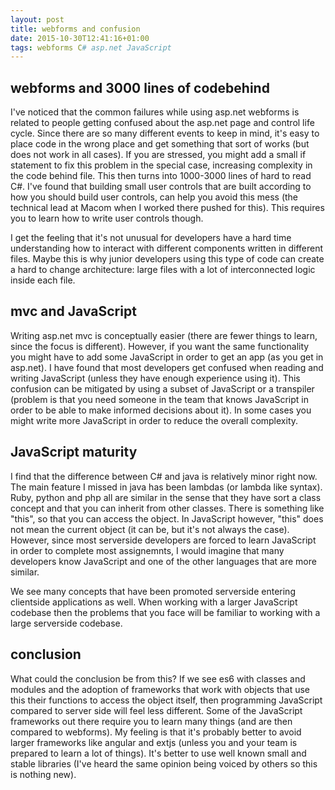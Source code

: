 ```yaml
---
layout: post
title: webforms and confusion
date: 2015-10-30T12:41:16+01:00
tags: webforms C# asp.net JavaScript
---
```

## webforms and 3000 lines of codebehind

I've noticed that the common failures while using asp.net webforms is related to people getting confused about the asp.net page and control life cycle. Since there are so many different events to keep in mind, it's easy to place code in the wrong place and get something that sort of works (but does not work in all cases). If you are stressed, you might add a small if statement to fix this problem in the special case, increasing complexity in the code behind file. This then turns into 1000-3000 lines of hard to read C#. I've found that building small user controls that are built according to how you should build user controls, can help you avoid this mess (the technical lead at Macom when I worked there pushed for this). This requires you to learn how to write user controls though.

I get the feeling that it's not unusual for developers have a hard time understanding how to interact with different components written in different files. Maybe this is why junior developers using this type of code can create a hard to change architecture: large files with a lot of interconnected logic inside each file.

## mvc and JavaScript

Writing asp.net mvc is conceptually easier (there are fewer things to learn, since the focus is different). However, if you want the same functionality you might have to add some JavaScript in order to get an app (as you get in asp.net). I have found that most developers get confused when reading and writing JavaScript (unless they have enough experience using it). This confusion can be mitigated by using a subset of JavaScript or a transpiler (problem is that you need someone in the team that knows JavaScript in order to be able to make informed decisions about it). In some cases you might write more JavaScript in order to reduce the overall complexity.

## JavaScript maturity

I find that the difference between C# and java is relatively minor right now. The main feature I missed in java has been lambdas (or lambda like syntax). Ruby, python and php all are similar in the sense that they have sort a class concept and that you can inherit from other classes. There is something like "this", so that you can access the object. In JavaScript however, "this" does not mean the current object (it can be, but it's not always the case). However, since most serverside developers are forced to learn JavaScript in order to complete most assignemnts, I would imagine that many developers know JavaScript and one of the other languages that are more similar.

We see many concepts that have been promoted serverside entering clientside applications as well. When working with a larger JavaScript codebase then the problems that you face will be familiar to working with a large serverside codebase.

## conclusion

What could the conclusion be from this? If we see es6 with classes and modules and the adoption of frameworks that work with objects that use this their functions to access the object itself, then programming JavaScript compared to server side will feel less different. Some of the JavaScript frameworks out there require you to learn many things (and are then compared to webforms). My feeling is that it's probably better to avoid larger frameworks like angular and extjs (unless you and your team is prepared to learn a lot of things). It's better to use well known small and stable libraries (I've heard the same opinion being voiced by others so this is nothing new).

